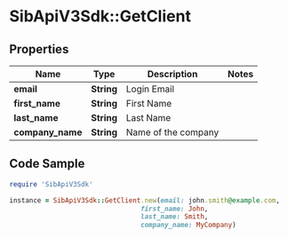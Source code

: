# SibApiV3Sdk::GetClient

## Properties

Name | Type | Description | Notes
------------ | ------------- | ------------- | -------------
**email** | **String** | Login Email | 
**first_name** | **String** | First Name | 
**last_name** | **String** | Last Name | 
**company_name** | **String** | Name of the company | 

## Code Sample

```ruby
require 'SibApiV3Sdk'

instance = SibApiV3Sdk::GetClient.new(email: john.smith@example.com,
                                 first_name: John,
                                 last_name: Smith,
                                 company_name: MyCompany)
```


